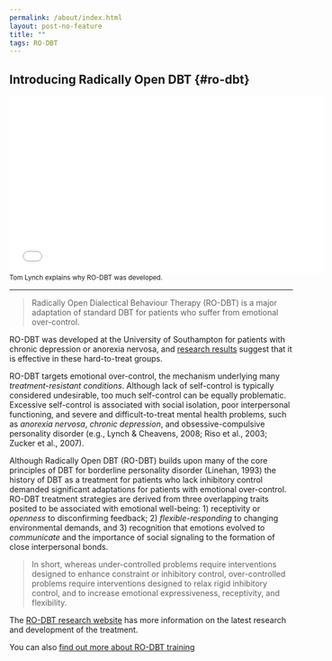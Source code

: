 ```yaml
---
permalink: /about/index.html
layout: post-no-feature
title: ""
tags: RO-DBT
---
```



## Introducing Radically Open DBT {#ro-dbt}

<iframe width="560" height="315" src="//www.youtube.com/embed/TAWHeK5Cefg" frameborder="0" allowfullscreen></iframe>
<small>Tom Lynch explains why RO-DBT was developed.</small>

<hr>

> Radically Open Dialectical Behaviour Therapy (RO-DBT) is a major adaptation of standard DBT for patients who suffer from emotional over-control.

RO-DBT was developed at the University of Southampton for patients with chronic depression or anorexia nervosa, and [research results](http://www.radical-openness.com/research.html) suggest that it is effective in these hard-to-treat groups.

RO-DBT targets emotional over-control, the mechanism underlying many *treatment-resistant conditions*. Although lack of self-control is typically considered undesirable, too much self-control can be equally problematic. Excessive self-control is associated with social isolation, poor interpersonal functioning, and severe and difficult-to-treat mental health problems, such as *anorexia nervosa*, *chronic depression*, and obsessive-compulsive personality disorder (e.g., Lynch & Cheavens, 2008; Riso et al., 2003; Zucker et al., 2007).

Although Radically Open DBT (RO-DBT) builds upon many of the core principles of DBT for borderline personality disorder (Linehan, 1993) the history of DBT as a treatment for patients who lack inhibitory control demanded significant adaptations for patients with emotional over-control.  RO-DBT treatment strategies  are derived from three overlapping traits posited to be associated with emotional well-being: 1) receptivity or *openness* to disconfirming feedback; 2) *flexible-responding* to changing environmental demands, and 3) recognition that emotions evolved to *communicate* and the importance of social signaling to the formation of close interpersonal bonds.

> In short, whereas under-controlled problems require interventions designed to enhance constraint or inhibitory control, over-controlled problems require interventions designed to relax rigid inhibitory control, and to increase emotional expressiveness, receptivity, and flexibility.


The [RO-DBT research website](http://www.radical-openness.com) has more information on the latest research and development of the treatment.

You can also [find out more about RO-DBT training](/events/)








